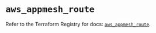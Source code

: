 # `aws_appmesh_route`

Refer to the Terraform Registry for docs: [`aws_appmesh_route`](https://registry.terraform.io/providers/hashicorp/aws/5.85.0/docs/resources/appmesh_route).
